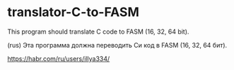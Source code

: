 # translator-C-to-FASM

This program should translate C code to FASM (16, 32, 64 bit).

(rus)
Эта программа должна переводить Си код в FASM (16, 32, 64 бит).

https://habr.com/ru/users/illya334/
